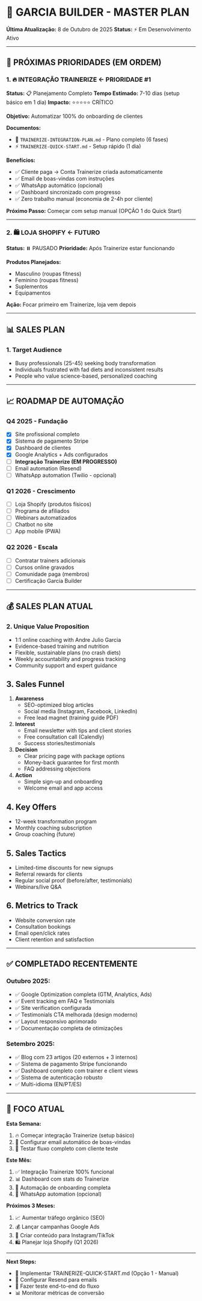 # 🎯 GARCIA BUILDER - MASTER PLAN

**Última Atualização:** 8 de Outubro de 2025
**Status:** ⚡ Em Desenvolvimento Ativo

---

## 🚀 PRÓXIMAS PRIORIDADES (EM ORDEM)

### **1. 🔥 INTEGRAÇÃO TRAINERIZE** ← PRIORIDADE #1
**Status:** 📋 Planejamento Completo
**Tempo Estimado:** 7-10 dias (setup básico em 1 dia)
**Impacto:** ⭐⭐⭐⭐⭐ CRÍTICO

**Objetivo:** Automatizar 100% do onboarding de clientes

**Documentos:**
- 📄 `TRAINERIZE-INTEGRATION-PLAN.md` - Plano completo (6 fases)
- ⚡ `TRAINERIZE-QUICK-START.md` - Setup rápido (1 dia)

**Benefícios:**
- ✅ Cliente paga → Conta Trainerize criada automaticamente
- ✅ Email de boas-vindas com instruções
- ✅ WhatsApp automático (opcional)
- ✅ Dashboard sincronizado com progresso
- ✅ Zero trabalho manual (economia de 2-4h por cliente)

**Próximo Passo:** Começar com setup manual (OPÇÃO 1 do Quick Start)

---

### **2. 🛍️ LOJA SHOPIFY** ← FUTURO
**Status:** ⏸️ PAUSADO
**Prioridade:** Após Trainerize estar funcionando

**Produtos Planejados:**
- Masculino (roupas fitness)
- Feminino (roupas fitness)
- Suplementos
- Equipamentos

**Ação:** Focar primeiro em Trainerize, loja vem depois

---

## 📊 SALES PLAN

### 1. Target Audience
- Busy professionals (25-45) seeking body transformation
- Individuals frustrated with fad diets and inconsistent results
- People who value science-based, personalized coaching

---

## 📈 ROADMAP DE AUTOMAÇÃO

### **Q4 2025 - Fundação**
- [x] Site profissional completo
- [x] Sistema de pagamento Stripe
- [x] Dashboard de clientes
- [x] Google Analytics + Ads configurados
- [ ] **Integração Trainerize (EM PROGRESSO)**
- [ ] Email automation (Resend)
- [ ] WhatsApp automation (Twilio - opcional)

### **Q1 2026 - Crescimento**
- [ ] Loja Shopify (produtos físicos)
- [ ] Programa de afiliados
- [ ] Webinars automatizados
- [ ] Chatbot no site
- [ ] App mobile (PWA)

### **Q2 2026 - Escala**
- [ ] Contratar trainers adicionais
- [ ] Cursos online gravados
- [ ] Comunidade paga (membros)
- [ ] Certificação Garcia Builder

---

## 💰 SALES PLAN ATUAL

### 2. Unique Value Proposition
- 1:1 online coaching with Andre Julio Garcia
- Evidence-based training and nutrition
- Flexible, sustainable plans (no crash diets)
- Weekly accountability and progress tracking
- Community support and expert guidance

## 3. Sales Funnel
1. **Awareness**
   - SEO-optimized blog articles
   - Social media (Instagram, Facebook, LinkedIn)
   - Free lead magnet (training guide PDF)
2. **Interest**
   - Email newsletter with tips and client stories
   - Free consultation call (Calendly)
   - Success stories/testimonials
3. **Decision**
   - Clear pricing page with package options
   - Money-back guarantee for first month
   - FAQ addressing objections
4. **Action**
   - Simple sign-up and onboarding
   - Welcome email and app access

## 4. Key Offers
- 12-week transformation program
- Monthly coaching subscription
- Group coaching (future)

## 5. Sales Tactics
- Limited-time discounts for new signups
- Referral rewards for clients
- Regular social proof (before/after, testimonials)
- Webinars/live Q&A

## 6. Metrics to Track
- Website conversion rate
- Consultation bookings
- Email open/click rates
- Client retention and satisfaction

---

## ✅ COMPLETADO RECENTEMENTE

### **Outubro 2025:**
- ✅ Google Optimization completa (GTM, Analytics, Ads)
- ✅ Event tracking em FAQ e Testimonials
- ✅ Site verification configurada
- ✅ Testimonials CTA melhorada (design moderno)
- ✅ Layout responsivo aprimorado
- ✅ Documentação completa de otimizações

### **Setembro 2025:**
- ✅ Blog com 23 artigos (20 externos + 3 internos)
- ✅ Sistema de pagamento Stripe funcionando
- ✅ Dashboard completo com trainer e client views
- ✅ Sistema de autenticação robusto
- ✅ Multi-idioma (EN/PT/ES)

---

## 🎯 FOCO ATUAL

**Esta Semana:**
1. 🔥 Começar integração Trainerize (setup básico)
2. 📧 Configurar email automático de boas-vindas
3. 🧪 Testar fluxo completo com cliente teste

**Este Mês:**
1. ✅ Integração Trainerize 100% funcional
2. 📊 Dashboard com stats do Trainerize
3. 🤖 Automação de onboarding completa
4. 📱 WhatsApp automation (opcional)

**Próximos 3 Meses:**
1. 📈 Aumentar tráfego orgânico (SEO)
2. 💰 Lançar campanhas Google Ads
3. 🎥 Criar conteúdo para Instagram/TikTok
4. 🛍️ Planejar loja Shopify (Q1 2026)

---

**Next Steps:**
- 🚀 Implementar TRAINERIZE-QUICK-START.md (Opção 1 - Manual)
- 📧 Configurar Resend para emails
- 🧪 Fazer teste end-to-end do fluxo
- 📊 Monitorar métricas de conversão
